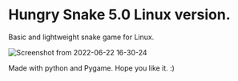# Hungry Snake 5.0 Linux version.
Basic and lightweight snake game for Linux.

![Screenshot from 2022-06-22 16-30-24](https://user-images.githubusercontent.com/52569279/175072334-c406ecce-f584-441a-9afa-2b15f56cf98b.png)


Made with python and Pygame.
Hope you like it. 
:) 
